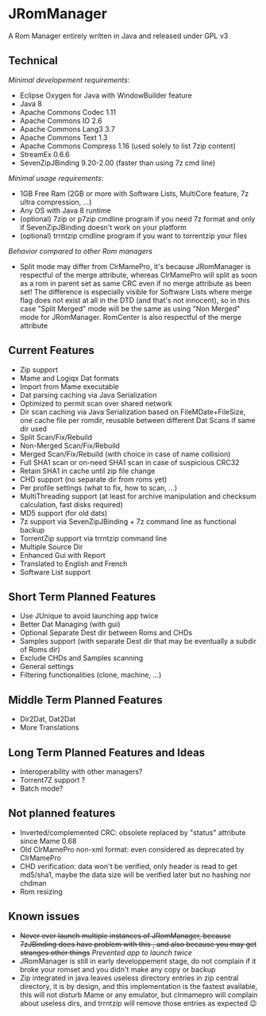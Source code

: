# JRomManager

A Rom Manager entirely written in Java and released under GPL v3

## Technical
_Minimal developement requirements_:
- Eclipse Oxygen for Java with WindowBuilder feature
- Java 8
- Apache Commons Codec 1.11 
- Apache Commons IO 2.6
- Apache Commons Lang3 3.7
- Apache Commons Text 1.3
- Apache Commons Compress 1.16 (used solely to list 7zip content)
- StreamEx 0.6.6
- SevenZipJBinding 9.20-2.00 (faster than using 7z cmd line)

_Minimal usage requirements_:
- 1GB Free Ram (2GB or more with Software Lists, MultiCore feature, 7z ultra compression, ...)
- Any OS with Java 8 runtime
- (optional) 7zip or p7zip cmdline program if you need 7z format and only if SevenZipJBinding doesn't work on your platform
- (optional) trrntzip cmdline program if you want to torrentzip your files

_Behavior compared to other Rom managers_
- Split mode may differ from ClrMamePro, it's because JRomManager is respectful of the merge attribute, whereas ClrMamePro will split as soon as a rom in parent set as same CRC even if no merge attribute as been set! The difference is especially visible for Software Lists where merge flag does not exist at all in the DTD (and that's not innocent), so in this case "Split Merged" mode will be the same as using "Non Merged" mode for JRomManager. RomCenter is also respectful of the merge attribute

## Current Features
- Zip support
- Mame and Logiqx Dat formats
- Import from Mame executable
- Dat parsing caching via Java Serialization
- Optimized to permit scan over shared network
- Dir scan caching via Java Serialization based on FileMDate+FileSize, one cache file per romdir, reusable between different Dat Scans if same dir used
- Split Scan/Fix/Rebuild
- Non-Merged Scan/Fix/Rebuild
- Merged Scan/Fix/Rebuild (with choice in case of name collision)
- Full SHA1 scan or on-need SHA1 scan in case of suspicious CRC32
- Retain SHA1 in cache until zip file change
- CHD support (no separate dir from roms yet)
- Per profile settings (what to fix, how to scan, ...)
- MultiThreading support (at least for archive manipulation and checksum calculation, fast disks required)
- MD5 support (for old dats)
- 7z support via SevenZipJBinding + 7z command line as functional backup
- TorrentZip support via trrntzip command line
- Multiple Source Dir
- Enhanced Gui with Report
- Translated to English and French
- Software List support

## Short Term Planned Features
- Use JUnique to avoid launching app twice
- Better Dat Managing (with gui)
- Optional Separate Dest dir between Roms and CHDs
- Samples support (with separate Dest dir that may be eventually a subdir of Roms dir)
- Exclude CHDs and Samples scanning
- General settings
- Filtering functionalities (clone, machine, ...)

## Middle Term Planned Features
- Dir2Dat, Dat2Dat
- More Translations

## Long Term Planned Features and Ideas
- Interoperability with other managers?
- Torrent7Z support ?
- Batch mode?

## Not planned features
- Inverted/complemented CRC: obsolete replaced by "status" attribute since Mame 0.68
- Old ClrMamePro non-xml format: even considered as deprecated by ClrMamePro
- CHD verification: data won't be verified, only header is read to get md5/sha1, maybe the data size will be verified later but no hashing nor chdman
- Rom resizing

## Known issues
- ~~Never ever launch multiple instances of JRomManager, because 7zJBinding does have problem with this , and also because you may get stranges other things~~ *Prevented app to launch twice*
- JRomManager is still in early developpement stage, do not complain if it broke your romset and you didn't make any copy or backup
- Zip integrated in java leaves useless directory entries in zip central directory, it is by design, and this implementation is the fastest available, this will not disturb Mame or any emulator, but clrmamepro will complain about useless dirs, and trrntzip will remove those entries as expected :wink:
